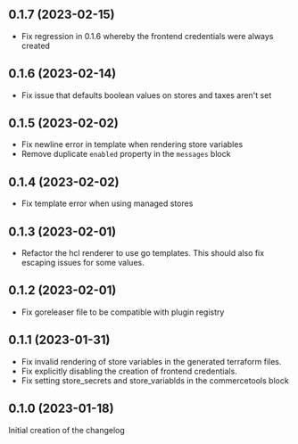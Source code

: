 ## 0.1.7 (2023-02-15)
 - Fix regression in 0.1.6 whereby the frontend credentials were always created

## 0.1.6 (2023-02-14)
 - Fix issue that defaults boolean values on stores and taxes aren't set

## 0.1.5 (2023-02-02)
 - Fix newline error in template when rendering store variables
 - Remove duplicate `enabled` property in the `messages` block

## 0.1.4 (2023-02-02)
 - Fix template error when using managed stores

## 0.1.3 (2023-02-01)
 - Refactor the hcl renderer to use go templates. This should also fix escaping
   issues for some values.

## 0.1.2 (2023-02-01)
 - Fix goreleaser file to be compatible with plugin registry

## 0.1.1 (2023-01-31)
 - Fix invalid rendering of store variables in the generated terraform files.
 - Fix explicitly disabling the creation of frontend credentials.
 - Fix setting store_secrets and store_variablds in the commercetools block

## 0.1.0 (2023-01-18)
Initial creation of the changelog
